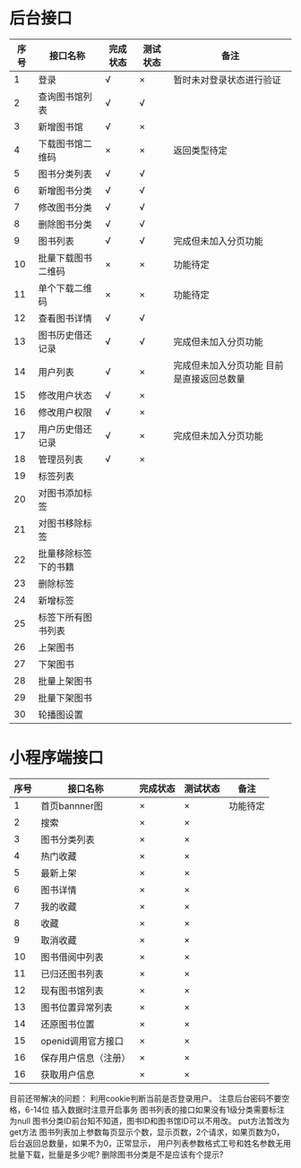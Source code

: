 # 后台接口

序号|接口名称|完成状态|测试状态|备注
-|----|-|-|-
1|登录|√|×|暂时未对登录状态进行验证
2|查询图书馆列表|√|√|
3|新增图书馆|√|×|
4|下载图书馆二维码|×|×|返回类型待定
5|图书分类列表|√|√|
6|新增图书分类|√|√|
7|修改图书分类|√|√|
8|删除图书分类|√|√|
9|图书列表|√|√|完成但未加入分页功能
10|批量下载图书二维码|×|×|功能待定
11|单个下载二维码|×|×|功能待定
12|查看图书详情|√|√|
13|图书历史借还记录|√|√|完成但未加入分页功能
14|用户列表|√|×|完成但未加入分页功能  目前是直接返回总数量
15|修改用户状态|√|×|
16|修改用户权限|√|×|
17|用户历史借还记录|√|×|完成但未加入分页功能
18|管理员列表|√|×|
19|标签列表
20|对图书添加标签
21|对图书移除标签
22|批量移除标签下的书籍
23|删除标签
24|新增标签
25|标签下所有图书列表
26|上架图书|
27|下架图书|
28|批量上架图书|
29|批量下架图书|
30|轮播图设置



# 小程序端接口
序号|接口名称|完成状态|测试状态|备注
-|----|-|-|-
1|首页bannner图|×|×|功能待定
2|搜索|×|×|
3|图书分类列表|×|×|
4|热门收藏|×|×|
5|最新上架|×|×|
6|图书详情|×|×|
7|我的收藏|×|×|
8|收藏|×|×|
9|取消收藏|×|×|
10|图书借阅中列表|×|×|
11|已归还图书列表|×|×|
12|现有图书馆列表|×|×|
13|图书位置异常列表|×|×|
14|还原图书位置|×|×|
15|openid调用官方接口|×|×|
16|保存用户信息（注册）|×|×|
16|获取用户信息|×|×|

目前还带解决的问题：
利用cookie判断当前是否登录用户。
注意后台密码不要空格，6-14位
插入数据时注意开启事务
图书列表的接口如果没有1级分类需要标注为null
图书分类ID前台知不知道，图书ID和图书馆ID可以不用改。
put方法暂改为get方法
图书列表加上参数每页显示个数，显示页数，2个请求，如果页数为0，后台返回总数量，如果不为0，正常显示， 
用户列表参数格式工号和姓名参数无用
批量下载，批量是多少呢?
删除图书分类是不是应该有个提示?